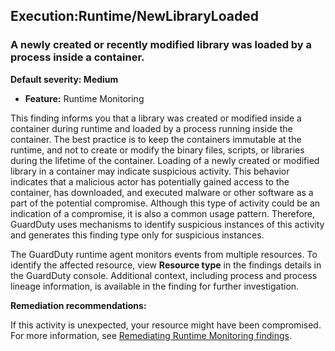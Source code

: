 Execution:Runtime/NewLibraryLoaded
----------------------------------

### A newly created or recently modified library was loaded by a process inside a container.

**Default severity: Medium**

* **Feature:** Runtime Monitoring

This finding informs you that a library was created or modified inside a container during runtime and loaded by a process running inside the container. The best practice is to keep the containers immutable at the runtime, and not to create or modify the binary files, scripts, or libraries during the lifetime of the container. Loading of a newly created or modified library in a container may indicate suspicious activity. This behavior indicates that a malicious actor has potentially gained access to the container, has downloaded, and executed malware or other software as a part of the potential compromise. Although this type of activity could be an indication of a compromise, it is also a common usage pattern. Therefore, GuardDuty uses mechanisms to identify suspicious instances of this activity and generates this finding type only for suspicious instances.

The GuardDuty runtime agent monitors events from multiple resources. To identify the affected resource, view **Resource type** in the findings details in the GuardDuty console. Additional context, including process and process lineage information, is available in the finding for further investigation.

**Remediation recommendations:**

If this activity is unexpected, your resource might have been compromised. For more information, see [Remediating Runtime Monitoring findings](https://docs.aws.amazon.com/guardduty/latest/ug/guardduty-remediate-runtime-monitoring.html).